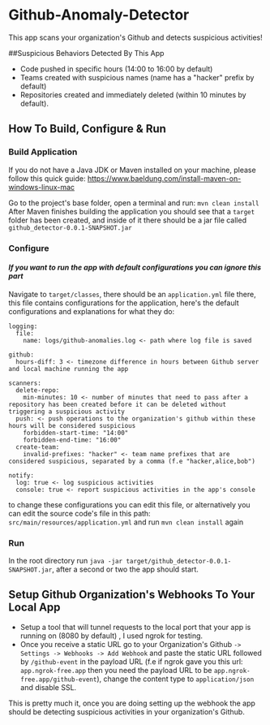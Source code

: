 # Github-Anomaly-Detector

This app scans your organization's Github and detects suspicious activities!

##Suspicious Behaviors Detected By This App
- Code pushed in specific hours (14:00 to 16:00 by default)
- Teams created with suspicious names (name has a "hacker" prefix by default)
- Repositories created and immediately deleted (within 10 minutes by default).

## How To Build, Configure & Run

### Build Application
If you do not have a Java JDK or Maven installed on your machine, please follow this quick guide:
  https://www.baeldung.com/install-maven-on-windows-linux-mac
 
Go to the project's base folder, open a terminal and run: `mvn clean install`
After Maven finishes building the application you should see that a `target` folder has been created, and inside of it there should be a jar file called `github_detector-0.0.1-SNAPSHOT.jar`

### Configure

#### ***If you want to run the app with default configurations you can ignore this part***

Navigate to `target/classes`, there should be an `application.yml` file there, this file contains configurations for the application, here's the default configurations and explanations for what they do:

```
logging:
  file:
    name: logs/github-anomalies.log <- path where log file is saved

github:
  hours-diff: 3 <- timezone difference in hours between Github server and local machine running the app

scanners:
  delete-repo:
    min-minutes: 10 <- number of minutes that need to pass after a repository has been created before it can be deleted without triggering a suspicious activity
  push: <- push operations to the organization's github within these hours will be considered suspicious
    forbidden-start-time: "14:00"
    forbidden-end-time: "16:00"
  create-team:
    invalid-prefixes: "hacker" <- team name prefixes that are considered suspicious, separated by a comma (f.e "hacker,alice,bob")

notify:
  log: true <- log suspicious activities
  console: true <- report suspicious activities in the app's console
```

to change these configurations you can edit this file, or alternatively you can edit the source code's file in this path: `src/main/resources/application.yml` and run `mvn clean install` again


### Run
In the root directory run `java -jar target/github_detector-0.0.1-SNAPSHOT.jar`, after a second or two the app should start.


## Setup Github Organization's Webhooks To Your Local App

- Setup a tool that will tunnel requests to the local port that your app is running on (8080 by default) , I used ngrok for testing.
- Once you receive a static URL go to your Organization's Github `-> Settings -> Webhooks -> Add Webhook` and paste the static URL followed by `/github-event` in the payload URL (f.e if ngrok gave you this url: `app.ngrok-free.app` then you need the payload URL to be `app.ngrok-free.app/github-event`), change the content type to `application/json` and disable SSL.

This is pretty much it, once you are doing setting up the webhook the app should be detecting suspicious activities in your organization's Github.



